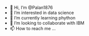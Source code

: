 - 👋 Hi, I’m @Palan1876
- 👀 I’m interested in data science 
- 🌱 I’m currently learning phython
- 💞️ I’m looking to collaborate with IBM
- 📫 How to reach me ...

<!---
Palan1876/Palan1876 is a ✨ special ✨ repository because its `README.md` (this file) appears on your GitHub profile.
You can click the Preview link to take a look at your changes.
--->
